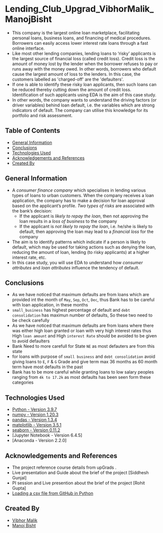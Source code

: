 # Lending_Club_Upgrad_VibhorMalik_ManojBisht
- This company is the largest online loan marketplace, facilitating personal loans, business loans, and financing of medical procedures. Borrowers can easily access lower interest rate loans through a fast online interface. 
- Like most other lending companies, lending loans to ‘risky’ applicants is the largest source of financial loss (called credit loss). Credit loss is the amount of money lost by the lender when the borrower refuses to pay or runs away with the money owed. In other words, borrowers who default cause the largest amount of loss to the lenders. In this case, the customers labelled as 'charged-off' are the 'defaulters'. 
- If one is able to identify these risky loan applicants, then such loans can be reduced thereby cutting down the amount of credit loss. Identification of such applicants using EDA is the aim of this case study.
- In other words, the company wants to understand the driving factors (or driver variables) behind loan default, i.e. the variables which are strong indicators of default.  The company can utilise this knowledge for its portfolio and risk assessment. 


## Table of Contents
  - [General Information](#general-information)
  - [Conclusions](#conclusions)
  - [Technologies Used](#technologies-used)
  - [Acknowledgements and References](#acknowledgements-and-references)
  - [Created By](#created-by)

## General Information
- A *consumer finance company* which specialises in lending various types of loans to urban customers. When the company receives a loan application, the company has to make a decision for loan approval based on the applicant’s profile. *Two types of risks* are associated with the bank’s decision:
  - If the applicant is *likely to repay the loan*, then not approving the loan results in a *loss of business* to the company
  - If the applicant is *not likely to repay the loan*, i.e. he/she is likely to default, then approving the loan may lead to a *financial loss* for the company
- The aim is to identify patterns which indicate if a person is likely to default, which may be used for taking actions such as denying the loan, reducing the amount of loan, lending (to risky applicants) at a higher interest rate, etc.
- In this case study, you will use EDA to understand how *consumer attributes* and *loan attributes* influence the tendency of default.


## Conclusions
- As we have noticed that maximum defaults are from loans which are provided int the month of `May`, `Sep`, `Oct`, `Dec`, thus Bank has to be careful with loan application, in these months
- `small_business` has highest percentage of default and `debt consolidation` has maximun number of defaults, So these two need to be check carefully
-  As we have noticed that maximum defaults are from loans where there was either high loan granted or loan with very high interest rates thus High `loan amount` and High `interest Rate` should be avoided to be given to avoid defaulters
- Bank Need to more carefull for State `NE` as most defauters are from this state
- for loans with  purpose of `small business` and `debt consolidation` avoid giving loans to `E`, `F` & `G` Grade and give term max 36 months as 60 month term have most defaults in the past
- Bank has to be more careful while granting loans to low salary peoples ranging from `4k to 17.2k` as most defaults has been seen form these categories


## Technologies Used
- [Python - Version 3.9.7](https://www.python.org/download/releases/3.0/)
- [numpy - Version 1.20.3](https://github.com/numpy)
- [pandas - Version 1.3.4](https://github.com/pandas-dev/pandas)
- [matplotlib - Version 3.5.1](https://github.com/matplotlib)
- [seaborn - Version 0.11.2](https://github.com/seaborn)
- [Jupyter Notebook - Version 6.4.5]
- [Anaconda - Version 2.2.0]


## Acknowledgements and References 
- The project reference course details from upGrads .
- Live presentation and Guide about the brief of the project [Siddhesh Gunjal]
- PI session and Live presention about the brief of the project [Rohit Gupta] 
- [Loading a csv file from GitHub in Python](https://medium.com/towards-entrepreneurship/importing-a-csv-file-from-github-in-a-jupyter-notebook-e2c28e7e74a5)

## Created By 
- [Vibhor Malik](https://www.linkedin.com/in/vibhor-malik-593799145/)
- [Manoj Bisht](https://www.linkedin.com/in/manoj-bisht-b293a657/)



<!-- Optional -->
<!-- ## License -->
<!-- This project is open source and available under the [... License](). -->

<!-- You don't have to include all sections - just the one's relevant to your project -->